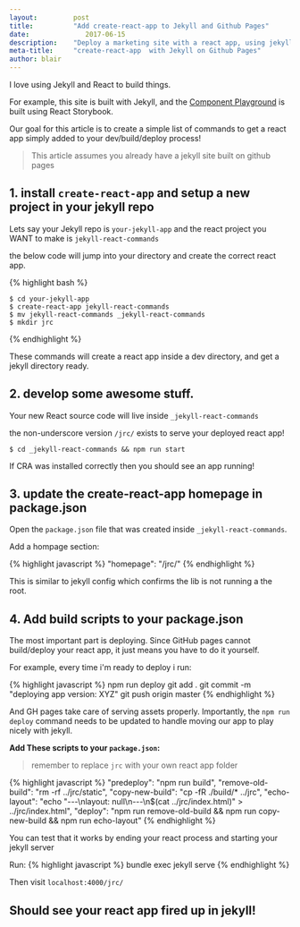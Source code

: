 ```yaml
---
layout:			post
title:			"Add create-react-app to Jekyll and Github Pages"
date:		 	   2017-06-15
description:	"Deploy a marketing site with a react app, using jekyll and github pages"
meta-title:		"create-react-app  with Jekyll on Github Pages"
author:	blair
---
```


I love using Jekyll and React to build things.

For example, this site is built with Jekyll, and the [Component Playground](/components/) is built using React Storybook.

Our goal for this article is to create a simple list of commands to get a react app simply added to your dev/build/deploy process!

> This article assumes you already have a jekyll site built on github pages

## 1. install `create-react-app` and setup a new project in your jekyll repo

Lets say your Jekyll repo is `your-jekyll-app` and the react project you WANT to make is `jekyll-react-commands`

the below code will jump into your directory and create the correct react app.


{% highlight bash %}
```
$ cd your-jekyll-app
$ create-react-app jekyll-react-commands
$ mv jekyll-react-commands _jekyll-react-commands
$ mkdir jrc
```
{% endhighlight %}


These commands will create a react app inside a dev directory, and get a jekyll directory ready.

## 2. develop some awesome stuff.

Your new React source code will live inside `_jekyll-react-commands`

the non-underscore version `/jrc/` exists to serve your deployed react app!

`$ cd _jekyll-react-commands && npm run start`

If CRA was installed correctly then you should see an app running!

## 3. update the create-react-app homepage in package.json

Open the `package.json` file that was created inside `_jekyll-react-commands`.

Add a hompage section:

{% highlight javascript %}
"homepage": "/jrc/"
{% endhighlight %}

This is similar to jekyll config which confirms the lib is not running a the root.

## 4. Add build scripts to your package.json

The most important part is deploying. Since GitHub pages cannot build/deploy your react app, it just means you have to do it yourself.

For example, every time i'm ready to deploy i run:

{% highlight javascript %}
npm run deploy
git add .
git commit -m "deploying app version: XYZ"
git push origin master
{% endhighlight %}

And GH pages take care of serving assets properly. Importantly, the `npm run deploy` command needs to be updated to handle moving our app to play nicely with jekyll.

**Add These scripts to your `package.json`:**

> remember to replace `jrc` with your own react app folder

{% highlight javascript %}
"predeploy": "npm run build",
"remove-old-build": "rm -rf ../jrc/static",
"copy-new-build": "cp -fR ./build/* ../jrc",
"echo-layout": "echo \"---\nlayout: null\n---\n$(cat ../jrc/index.html)\" > ../jrc/index.html",
"deploy": "npm run remove-old-build && npm run copy-new-build && npm run echo-layout"
{% endhighlight %}

You can test that it works by ending your react process and starting your jekyll server

Run:
{% highlight javascript %}
bundle exec jekyll serve
{% endhighlight %}

Then visit `localhost:4000/jrc/`

## Should see your react app fired up in jekyll!
